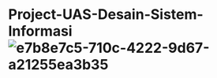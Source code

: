 # Project-UAS-Desain-Sistem-Informasi![e7b8e7c5-710c-4222-9d67-a21255ea3b35](https://github.com/basmaaah7/Project-UAS-Desain-Sistem-Informasi/assets/80366616/1a1dd4b0-f5fc-4b1c-acea-b7a6334313a4)
